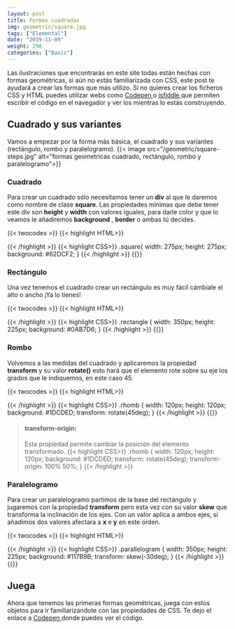 ```yaml
---
layout: post
title: Formas cuadradas
img: geometric/square.jpg
tags: ["Elemental"]
date: "2019-11-09"
weight: 298
categories: ["Basic"]
---
```


Las ilustraciones que encontrarás en este site todas están hechas con formas geométricas, si aún no estás familiarizada con CSS, este post te ayudará a crear las formas que más utilizo. Si no quieres crear los ficheros CSS y HTML puedes utilizar webs como <a href="https://codepen.io/"> Codepen </a> o <a href="https://jsfiddle.net/"> jsfiddle </a> que permiten escribir el código en el navegador y ver los mientras lo estás construyendo.

## Cuadrado y sus variantes

Vamos a empezar por la forma más básica, el cuadrado y sus variantes  (rectángulo, rombo y paralelogramo).
{{< image src="/geometric/square-steps.jpg" alt="formas geometricas cuadrado, rectángulo, rombo y paralelogramo">}}

### Cuadrado
Para crear un cuadrado sólo necesitamos tener un <b>div</b> al que le daremos como nombre de clase <b>square</b>. Las propiedades mínimas que debe tener este div son <b>height</b> y <b>width</b> con valores iguales, para darle color y que lo veamos le añadiremos <b>background</b> , <b>border</b> o ambas tú decides.

{{< twocodes >}}
{{< highlight HTML>}}
<div class="square">
</div>
{{< /highlight >}}
{{< highlight CSS>}}
.square{
    width: 275px;
    height: 275px;
    background: #62DCF2;
}
{{< /highlight >}}
{{</ twocodes >}}


### Rectángulo

Una vez tenemos el cuadrado crear un rectángulo es muy fácil cámbiale el alto o ancho ¡Ya lo tienes!

{{< twocodes >}}
{{< highlight HTML>}}
<div class="rectangle">
</div>
{{< /highlight >}}
{{< highlight CSS>}}
.rectangle {
  width: 350px;
  height: 225px;
  background: #0AB7D6;
}
{{< /highlight >}}
{{</ twocodes >}}

### Rombo

Volvemos a las medidas del cuadrado y aplicaremos la propiedad <b>transform</b> y su valor <b>rotate()</b> esto hará que el elemento rote sobre su eje los grados que le indiquemos, en este caso 45.

{{< twocodes >}}
{{< highlight HTML>}}
<div class="rhomb">
</div>
{{< /highlight >}}
{{< highlight CSS>}}
.rhomb {
  width: 120px;
  height: 120px;
  background: #1DCDED;
  transform: rotate(45deg);
}
{{< /highlight >}}
{{</ twocodes >}}

>#### transform-origin:
>Esta propiedad permite cambiar la posición del elemento transformado.
{{< highlight CSS>}}
.rhomb {
  width: 120px;
  height: 120px;
  background: #1DCDED;
  transform: rotate(45deg);
  transform-origin: 100% 50%;
}
{{< /highlight >}}

### Paralelogramo

Para crear un paralelogramo partimos de la base del rectángulo y jugaremos con la propiedad <b>transform</b> pero esta vez con su valor <b>skew</b> que transforma la inclinación de los ejes. Con un valor aplica a ambos ejes, si añadimos dos valores afectara a <b>x</b> e <b>y</b> en este orden.

{{< twocodes >}}
{{< highlight HTML>}}
<div class="parallelogram">
</div>
{{< /highlight >}}
{{< highlight CSS>}}
.parallelogram {
  width: 350px;
  height: 225px;
  background: #117B9B;
  transform: skew(-30deg);
}
{{< /highlight >}}
{{</ twocodes >}}

## Juega
Ahora que tenemos las primeras formas geométricas, juega con estos objetos para ir familiarizándote con las propiedades de CSS. Te dejo el enlace a <a href="https://codepen.io/neusaguera/pen/bGGxKpO" target="_blank"> Codepen </a> donde puedes ver el código.